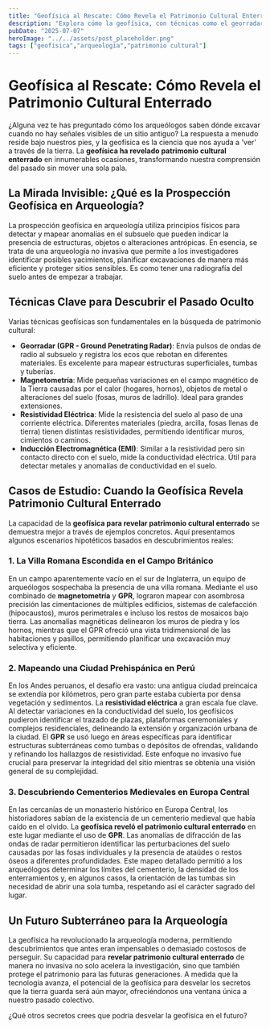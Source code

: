 ```yaml
---
title: "Geofísica al Rescate: Cómo Revela el Patrimonio Cultural Enterrado"
description: "Explora cómo la geofísica, con técnicas como el georradar y la magnetometría, ha revolucionado la arqueología al revelar sitios y estructuras culturales enterrados sin necesidad de excavaciones invasivas."
pubDate: "2025-07-07"
heroImage: "../../assets/post_placeholder.png"
tags: ["geofisica","arqueologia","patrimonio cultural"]
---
```



# Geofísica al Rescate: Cómo Revela el Patrimonio Cultural Enterrado

¿Alguna vez te has preguntado cómo los arqueólogos saben dónde excavar cuando no hay señales visibles de un sitio antiguo? La respuesta a menudo reside bajo nuestros pies, y la geofísica es la ciencia que nos ayuda a 'ver' a través de la tierra. La **geofísica ha revelado patrimonio cultural enterrado** en innumerables ocasiones, transformando nuestra comprensión del pasado sin mover una sola pala.

## La Mirada Invisible: ¿Qué es la Prospección Geofísica en Arqueología?

La prospección geofísica en arqueología utiliza principios físicos para detectar y mapear anomalías en el subsuelo que pueden indicar la presencia de estructuras, objetos o alteraciones antrópicas. En esencia, se trata de una arqueología no invasiva que permite a los investigadores identificar posibles yacimientos, planificar excavaciones de manera más eficiente y proteger sitios sensibles. Es como tener una radiografía del suelo antes de empezar a trabajar.

## Técnicas Clave para Descubrir el Pasado Oculto

Varias técnicas geofísicas son fundamentales en la búsqueda de patrimonio cultural:

*   **Georradar (GPR - Ground Penetrating Radar)**: Envía pulsos de ondas de radio al subsuelo y registra los ecos que rebotan en diferentes materiales. Es excelente para mapear estructuras superficiales, tumbas y tuberías.
*   **Magnetometría**: Mide pequeñas variaciones en el campo magnético de la Tierra causadas por el calor (hogares, hornos), objetos de metal o alteraciones del suelo (fosas, muros de ladrillo). Ideal para grandes extensiones.
*   **Resistividad Eléctrica**: Mide la resistencia del suelo al paso de una corriente eléctrica. Diferentes materiales (piedra, arcilla, fosas llenas de tierra) tienen distintas resistividades, permitiendo identificar muros, cimientos o caminos.
*   **Inducción Electromagnética (EMI)**: Similar a la resistividad pero sin contacto directo con el suelo, mide la conductividad eléctrica. Útil para detectar metales y anomalías de conductividad en el suelo.

## Casos de Estudio: Cuando la Geofísica Revela Patrimonio Cultural Enterrado

La capacidad de la **geofísica para revelar patrimonio cultural enterrado** se demuestra mejor a través de ejemplos concretos. Aquí presentamos algunos escenarios hipotéticos basados en descubrimientos reales:

### 1. La Villa Romana Escondida en el Campo Británico

En un campo aparentemente vacío en el sur de Inglaterra, un equipo de arqueólogos sospechaba la presencia de una villa romana. Mediante el uso combinado de **magnetometría** y **GPR**, lograron mapear con asombrosa precisión las cimentaciones de múltiples edificios, sistemas de calefacción (hipocaustos), muros perimetrales e incluso los restos de mosaicos bajo tierra. Las anomalías magnéticas delinearon los muros de piedra y los hornos, mientras que el GPR ofreció una vista tridimensional de las habitaciones y pasillos, permitiendo planificar una excavación muy selectiva y eficiente.

### 2. Mapeando una Ciudad Prehispánica en Perú

En los Andes peruanos, el desafío era vasto: una antigua ciudad preincaica se extendía por kilómetros, pero gran parte estaba cubierta por densa vegetación y sedimentos. La **resistividad eléctrica** a gran escala fue clave. Al detectar variaciones en la conductividad del suelo, los geofísicos pudieron identificar el trazado de plazas, plataformas ceremoniales y complejos residenciales, delineando la extensión y organización urbana de la ciudad. El **GPR** se usó luego en áreas específicas para identificar estructuras subterráneas como tumbas o depósitos de ofrendas, validando y refinando los hallazgos de resistividad. Este enfoque no invasivo fue crucial para preservar la integridad del sitio mientras se obtenía una visión general de su complejidad.

### 3. Descubriendo Cementerios Medievales en Europa Central

En las cercanías de un monasterio histórico en Europa Central, los historiadores sabían de la existencia de un cementerio medieval que había caído en el olvido. La **geofísica reveló el patrimonio cultural enterrado** en este lugar mediante el uso de **GPR**. Las anomalías de difracción de las ondas de radar permitieron identificar las perturbaciones del suelo causadas por las fosas individuales y la presencia de ataúdes o restos óseos a diferentes profundidades. Este mapeo detallado permitió a los arqueólogos determinar los límites del cementerio, la densidad de los enterramientos y, en algunos casos, la orientación de las tumbas sin necesidad de abrir una sola tumba, respetando así el carácter sagrado del lugar.

## Un Futuro Subterráneo para la Arqueología

La geofísica ha revolucionado la arqueología moderna, permitiendo descubrimientos que antes eran impensables o demasiado costosos de perseguir. Su capacidad para **revelar patrimonio cultural enterrado** de manera no invasiva no solo acelera la investigación, sino que también protege el patrimonio para las futuras generaciones. A medida que la tecnología avanza, el potencial de la geofísica para desvelar los secretos que la tierra guarda será aún mayor, ofreciéndonos una ventana única a nuestro pasado colectivo.

¿Qué otros secretos crees que podría desvelar la geofísica en el futuro?
